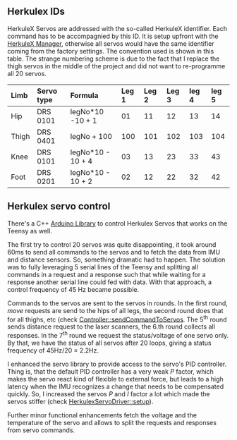 ## Herkulex IDs

HerkuleX Servos are addressed with the so-called HerkuleX identifier. Each command has to be accompagnied by this ID. It is setup upfront with the [HerkuleX Manager](http://www.dongburobot.com/jsp/board/boardDown.jsp?bseq=6783), otherwise all servos would have the same identifier coming from the factory settings. The convention used is shown in this table. The strange numbering scheme is due to the fact that I replace the thigh servos in the middle of the project and did not want to re-programme all 20 servos.

|Limb              |  Servo type        | Formula          |  Leg 1 | Leg 2 | Leg 3 | leg 4 | leg 5 |
|:-----------------|:-------------------|:-----------------|:-------|:------|:------|:------|:------|
| Hip              | DRS 0101           | legNo*10 -10 + 1 | 01     | 11    | 12    | 13    | 14    |
| Thigh            | DRS 0401           | legNo + 100      | 100    | 101   | 102   | 103   | 104   |
| Knee             | DRS 0101           | legNo*10 - 10 + 4| 03     | 13    | 23    | 33    | 43    |
| Foot             | DRS 0201           | legNo*10 - 10 + 2| 02     | 12    | 22    | 32    | 42    |

## Herkulex servo control

There's a C++ [Arduino Library](https://github.com/jochenalt/Pentapod-Code/tree/master/Cortex/utilities/Herkulex) to control Herkulex Servos that works on the Teensy as well.  

The first try to control 20 servos was quite disappointing, it took around 60ms to send all commands to the servos and to fetch the data from IMU and distance sensors. So, something dramatic had to happen. The solution was to fully leveraging  5 serial lines of the Teensy and splitting all commands in a request and a response such that while waiting for a response another serial line could fed with data. With that approach, a control frequency of 45 Hz became possible.

Commands to the servos are sent to the servos in rounds. In the first round, *move* requests are send to the hips of all legs, the second round does that for all thighs, etc (check [Controller::sendCommandToServos](https://github.com/jochenalt/Pentapod-Code/tree/master/Cortex/Controller.cpp). The 5<sup>th</sup> round sends distance request to the laser scanners, the 6.th round collects all responses. In the 7<sup>th</sup> round we request the status/voltage of one servo only. By that, we have the status of all servos after 20 loops, giving a status frequency of 45Hz/20 = 2.2Hz.

I enhanced the servo library to provide access to the servo's PID controller. Thing is, that the default PID controller has a very weak *P* factor, which makes the servo react kind of flexible to external force, but leads to a high latency when the IMU recognizes a change that needs to be compensated quickly. So, I increased the servos *P* and *I* factor a lot which made the servos stiffer (check [HerkulexServoDriver::setup](https://github.com/jochenalt/Pentapod-Code/tree/master/Cortex/HerkulexServoDrive.cpp)).

Further minor functional enhancements fetch the voltage and the temperature of the servo and allows to split the requests and responses from servo commands.